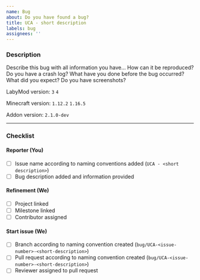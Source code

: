```yaml
---
name: Bug
about: Do you have found a bug?
title: UCA - short description
labels: bug
assignees: ''
---
```


### Description

Describe this bug with all information you have... How can it be reproduced? Do you have a crash log? What have you done
before the bug occurred? What did you expect? Do you have screenshots?

LabyMod version: `3` `4`

Minecraft version: `1.12.2` `1.16.5`

Addon version: `2.1.0-dev`

<hr>

### Checklist

#### Reporter (You)

- [ ] Issue name according to naming conventions added (`UCA - <short description>`)
- [ ] Bug description added and information provided

#### Refinement (We)

- [ ] Project linked
- [ ] Milestone linked
- [ ] Contributor assigned

#### Start issue (We)

- [ ] Branch according to naming convention created (`bug/UCA-<issue-number>-<short-description>`)
- [ ] Pull request according to naming convention created (`bug/UCA-<issue-number>-<short-description>`)
- [ ] Reviewer assigned to pull request
